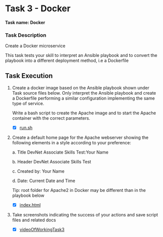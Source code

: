 # Task 3 - Docker

#### Task name: Docker

### Task Description

Create a Docker microservice

This task tests your skill to interpret an Ansible playbook and to convert the playbook into a different deployment method, i.e a Dockerfile

## Task Execution

1.  Create a docker image based on the Ansible playbook shown under Task source files below. Only interpret the Ansible playbook and create a Dockerfile performing a similar configuration implementing the same type of service.

    Write a bash script to create the Apache image and to start the Apache container with the correct parameters.

    - [x] [run.sh](run.sh)

2.  Create a default home page for the Apache webserver showing the following elements in a style according to your preference:

    a. Title DevNet Associate Skills Test:Your Name

    b. Header DevNet Associate Skills Test

    c. Created by: Your Name

    d. Date: Current Date and Time

    Tip: root folder for Apache2 in Docker may be different than in the playbook below

    - [x] [index.html](files/index.html)

3.  Take screenshots indicating the success of your actions and save script files and related docs
    - [x] [videoOfWorkingTask3](Video/2024-03-24%2020-18-04.mp4)
